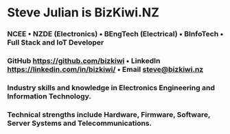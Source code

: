 # Steve Julian is BizKiwi.NZ
### NCEE • NZDE (Electronics) • BEngTech (Electrical) • BInfoTech • Full Stack and IoT Developer ###
### GitHub https://github.com/bizkiwi • LinkedIn https://linkedin.com/in/bizkiwi/ • Email steve@bizkiwi.nz ###
### Industry skills and knowledge in Electronics Engineering and Information Technology. ###
### Technical strengths include Hardware, Firmware, Software, Server Systems and Telecommunications. ###
